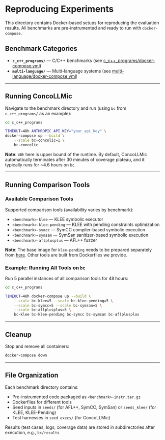 # Reproducing Experiments

This directory contains Docker-based setups for reproducing the evaluation results. All benchmarks are pre-instrumented and ready to run with `docker-compose`.

## Benchmark Categories

- **`c_c++_programs/`** — C/C++ benchmarks (see [c_c++_programs/docker-compose.yml](./c_c++_programs/docker-compose.yml))
- **`multi-language/`** — Multi-language systems (see [multi-language/docker-compose.yml](./multi-language/docker-compose.yml))

---

## Running ConcoLLMic

Navigate to the benchmark directory and run (using `bc` from `c_c++_programs/` as an example):

```bash
cd c_c++_programs

TIMEOUT=48h ANTHROPIC_API_KEY="your_api_key" \
docker-compose up --build \
    --scale bc-concolic=1 \
    bc-concolic
```


**Note**: `48h` here is upper bound of the runtime. By default, ConcoLLMic automatically terminates after 30 minutes of coverage plateau, and it typically runs for ~4.6 hours on `bc`.

---

## Running Comparison Tools

### Available Comparison Tools

Supported comparison tools (availability varies by benchmark):
- `<benchmark>-klee` — KLEE symbolic executor
- `<benchmark>-klee-pending` — KLEE with pending constraints optimization
- `<benchmark>-symcc` — SymCC compiler-based symbolic execution
- `<benchmark>-symsan` — SymSan sanitizer-based symbolic execution
- `<benchmark>-aflplusplus` — AFL++ fuzzer

**Note**: The base image for `klee-pending` needs to be prepared separately from [here](https://srg.doc.ic.ac.uk/projects/pending-constraints/artifact.html). Other tools are built from Dockerfiles we provide.

### Example: Running All Tools on `bc`

Run 5 parallel instances of all comparison tools for 48 hours:

```bash
cd c_c++_programs

TIMEOUT=48h docker-compose up --build \
    --scale bc-klee=5 --scale bc-klee-pending=5 \
    --scale bc-symcc=5 --scale bc-symsan=5 \
    --scale bc-aflplusplus=5 \
    bc-klee bc-klee-pending bc-symcc bc-symsan bc-aflplusplus
```


---

## Cleanup

Stop and remove all containers:
```bash
docker-compose down
```

---

## File Organization

Each benchmark directory contains:
- Pre-instrumented code packaged as `<benchmark>-instr.tar.gz`
- Dockerfiles for different tools
- Seed inputs in `seeds/` (for AFL++, SymCC, SymSan) or `seeds_klee/` (for KLEE, KLEE-Pending)
- Test harnesses in `seed_execs/` (for ConcoLLMic)

Results (test cases, logs, coverage data) are stored in subdirectories after execution, e.g., `bc/results`


